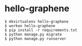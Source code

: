 # hello-graphene

```
$ mkvirtualenv hello-graphene
$ workon hello-graphene
$ pip install -r requirements.txt
$ python manage.py migrate
$ python manage.py runserver
```
